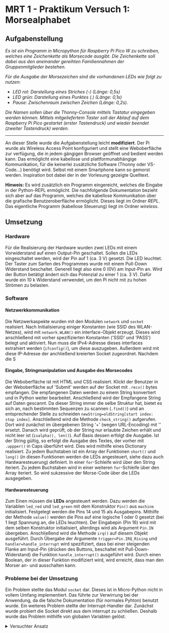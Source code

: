 # MRT 1 - Praktikum Versuch 1: Morsealphabet

## Aufgabenstellung
*Es ist ein Programm in Micropython für Raspberry Pi Pico W zu schreiben, welches
eine Zeichenkette als Morsecode ausgibt. Die Zeichenkette soll dabei aus den
aneinander gereihten Familiennahmen der Gruppenmitglieder bestehen.*

*Für die Ausgabe der Morsezeichen sind die vorhandenen LEDs wie folgt zu nutzen:*
- *LED rot: Darstellung eines Striches (-) (Länge: 0,5s)*
- *LED grün: Darstellung eines Punktes (.) (Länge: 0,1s)*
- *Pause: Zwischenraum zwischen Zeichen (Länge: 0,2s).*

*Die Namen sollen über die Thonny-Console mittels Tastatur eingegeben werden
können. Mittels mitgeliefertem Taster soll der Ablauf auf dem Raspberry Pi Pico
gestartet (erster Tastendruck) und wieder beendet (zweiter Tastendruck) werden.*

---

An dieser Stelle wurde die Aufgabenstellung leicht **modifiziert**. Der Pi wurde als Wireless Access Point konfiguriert und stellt eine Weboberfläche zur verfügung, die in jedem gängigen Browser geöffnet und bedient werden kann. Das ermöglicht eine kabellose und plattformunabhängige Kommunikation, für die keinerlei zusätzliche Software (Thonny oder VS-Code...) benötigt wird. Selbst mit einem Smartphone kann so gemorst werden. Inspiration bot dabei der in der Vorlesung gezeigte Quelltext.

**Hinweis:** Es wird zusätzlich ein Programm eingereicht, welches die Eingabe in der Python-REPL ermöglicht. Die nachfolgende Dokumentation bezieht sich aber auf das Programm, welches die kabellose Kommunikation über die grafische Benutzeroberfläche ermöglicht. Dieses liegt im Ordner *REPL*. Das eigentliche Programm (kabellose Steuerung) liegt im Ordner *wireless*.

## Umsetzung
### Hardware
Für die Realisierung der Hardware wurden zwei LEDs mit einem Vorwiderstand auf einen Output-Pin geschaltet. Sollen die LEDs eingeschaltet werden, wird der Pin auf 1 (ca. 3 V) gesetzt. Die LED leuchtet.
Der Taster zum Sarten des Programmes wurde mit einem Pull-Down Widerstand beschaltet. Generell liegt also eine 0 (0V) am Input-Pin an. Wird der Button betätigt ändert sich das Potenzial zu einer 1 (ca. 3 V). Dafür wurde ein 10 k Widerstand verwendet, um den Pi nicht mit zu hohen Strömen zu belasten. 

### Software
#### Netzwerkkommunikation
Die Netzwerkaspekte wurden mit den Modulen `network` und `socket` realisiert. Nach Initialisierung einiger Konstanten (wie SSID des WLAN-Netzes), wird mit `network.WLAN()` ein interface-Objekt erzeugt. Dieses wird anschließend mit vorher spezifizierten Konstanten ('SSID' und 'PASS') belegt und aktiviert.
Nun muss die IPv4-Adresse dieses interfaces extrahiert werden (`ifconfig()`), um diese auszugeben. Außerdem wird mit diese IP-Adresse der anchließend kreierten Socket zugeordnet. Nachdem die S
#### Eingabe, Stringmanipulation und Ausgabe des Morsecodes
Die Weboberfläche ist mit HTML und CSS realisiert. Klickt der Benutzer in der Weboberfläche auf 'Submit' werden auf der Socket mit `.recv()` bytes empfangen. Die empfangenen Daten werden zu einem String konvertiert und in Python weiter bearbeitet. Anschließend wird der Empfangene String auf Daten gescannt. Da dieser String immer die selbe Struktur hat, bietet es sich an, nach bestimmten Sequenzen zu scannen (`.find()`) und an entsprechender Stelle zu schneiden `newString=oldString[start index: stop index]`.
Anschließend wird die Methode `check_string()` aufgerufen. Dort wird zunächst im übergebenen String '+' (wegen URL-Encoding) mit '' ersetzt. Danach wird geprüft, ob der String nur erlaubte Zeichen erhält und nicht leer ist (`isalpha(), len()`). Auf Basis dessen erfolgt die Ausgabe. Ist der String gültig, so erfolgt die Ausgabe des Textes, der vorher mit `.uppper()` in Caps überführt wird. 
Dies wird mithilfe eines Dictionary realisiert. Zu jedem Buchstaben ist ein Array der Funktionen `short()` und `long()` (in diesen Funktionen werden die LEDs angesteuert, siehe dazu auch Hardwaresteuerung) definiert. In einer `for`-Schleife wird über den String iteriert. Zu jedem Buchstaben wird in einer weiteren `for`-Schleife über den Array iteriert. So wird sukzessive der Morse-Code über die LEDs ausgegeben.
#### Hardwaresteuerung 
Zum Einen müssen die **LEDs** angesteuert werden. Dazu werden die Variablen `led_red` und `led_green` mit dem Konstruktor `Pin()` aus `machine` initialisiert. Festgelegt werden die Pins 14 und 15 als Ausgabepins. Mithilfe der Methode `value()` werden die Pins auf eine logische 1 oder 0 gesetzt (bei 1 liegt Spannung an, die LEDs leuchten).
Der Eingabepin (Pin 16) wird mit dem selben Konstruktor initialisiert, allerdings wird als Argument `Pin.IN` übergeben. Anschließend wird die Methode `irq()` auf diesem Objekt ausgeführt. Durch Übergabe der Argumente `trigger=Pin.IRQ_Rising` und `handler=handle_interrupt` wird spezifiziert, dass bei einer steigenden Flanke am Input-Pin (drücken des Buttons, beschaltet mit Pull-Down-Widerstand) die Funktion `handle_interrupt()` ausgeführt wird. Durch einen Boolean, der in dieser Funktion modifiziert wird, wird erreicht, dass man den Morser an- und ausschalten kann.
### Probleme bei der Umsetzung
Ein Problem stellte das Modul `socket` dar. Dieses ist in Micro-Python nicht in vollem Umfang implementiert. Das führte zur Verwirrung bei der Anwendung, da die falsche Dokumentation (für normales Pyhton) benutzt wurde.
Ein weiteres Problem stellte der Interrupt-Handler dar. Zunächst wurde probiert die Socket direkt aus dem interrupt zu schließen. Deshalb wurde das Problem mithilfe von globalen Variablen gelöst.

<details><summary> Versuchter Ansatz </summary>
 
 Damit dem Handler Argumente übergeben werden konnten, musste dieser mit einer `lambda` -Funktion gewrappt werden.
 
```python
.irq(..., handler=lambda pin=pin, sock=sock: handle_interrupt(pin, sock))
```
Dieser Ansatz ist fehlgeschlagen, da der Handler nicht für so hohe Abstraktionsebenen (sockets) gedacht ist. 
 
</details>


